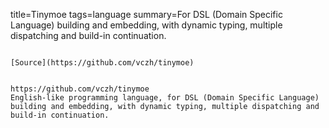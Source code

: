 title=Tinymoe
tags=language
summary=For DSL (Domain Specific Language) building and embedding, with dynamic typing, multiple dispatching and build-in continuation.
~~~~~~

[Source](https://github.com/vczh/tinymoe)


https://github.com/vczh/tinymoe
English-like programming language, for DSL (Domain Specific Language) building and embedding, with dynamic typing, multiple dispatching and build-in continuation.
